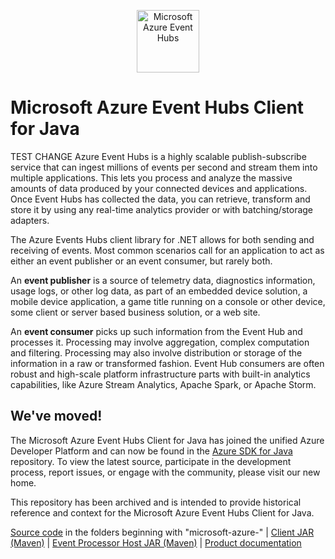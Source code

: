 <p align="center">
  <img src="event-hubs.png" alt="Microsoft Azure Event Hubs" width="100"/>
</p>

# Microsoft Azure Event Hubs Client for Java

TEST CHANGE
Azure Event Hubs is a highly scalable publish-subscribe service that can ingest millions of events per second and stream them into multiple applications. This lets you process and analyze the massive amounts of data produced by your connected devices and applications. Once Event Hubs has collected the data, you can retrieve, transform and store it by using any real-time analytics provider or with batching/storage adapters. 

The Azure Events Hubs client library for .NET allows for both sending and receiving of events.  Most common scenarios call for an application to act as either an event publisher or an event consumer, but rarely both. 

An **event publisher** is a source of telemetry data, diagnostics information, usage logs, or other log data, as 
part of an embedded device solution, a mobile device application, a game title running on a console or other device, 
some client or server based business solution, or a web site.  

An **event consumer** picks up such information from the Event Hub and processes it. Processing may involve aggregation, complex 
computation and filtering. Processing may also involve distribution or storage of the information in a raw or transformed fashion.
Event Hub consumers are often robust and high-scale platform infrastructure parts with built-in analytics capabilities, like Azure 
Stream Analytics, Apache Spark, or Apache Storm.  

## We've moved!

The Microsoft Azure Event Hubs Client for Java has joined the unified Azure Developer Platform and can now be found in the [Azure SDK for Java](https://github.com/Azure/azure-sdk-for-java/tree/master/sdk/eventhubs) repository.  To view the latest source, participate in the development process, report issues, or engage with the community, please visit our new home.

This repository has been archived and is intended to provide historical reference and context for the Microsoft Azure Event Hubs Client for Java.
  
[Source code](https://github.com/Azure/azure-sdk-for-java/tree/master/sdk/eventhubs) in the folders beginning with "microsoft-azure-" | [Client JAR (Maven)](https://mvnrepository.com/artifact/com.microsoft.azure/azure-eventhubs) | [Event Processor Host JAR (Maven)](https://mvnrepository.com/artifact/com.microsoft.azure/azure-eventhubs-eph) | [Product documentation](https://docs.microsoft.com/en-us/azure/event-hubs/)